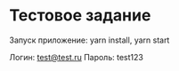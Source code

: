 # Тестовое задание

Запуск приложение: yarn install, yarn start

Логин: test@test.ru
Пароль: test123
